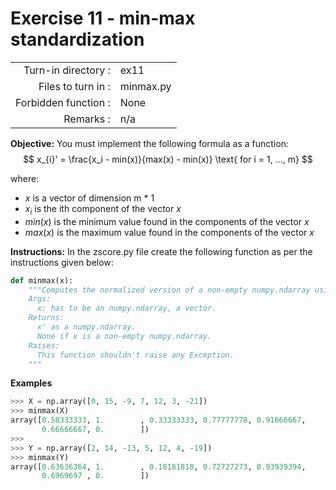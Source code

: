 # Exercise 11 - min-max standardization

|                         |                    |
| -----------------------:| ------------------ |
|   Turn-in directory :    |  ex11              |
|   Files to turn in :    |  minmax.py         |
|   Forbidden function :  |  None              |
|   Remarks :             |  n/a               |

**Objective:**
You must implement the following formula as a function:  
$$
x_{i}' = \frac{x_i - min(x)}{max(x) - min(x)} \text{ for i = 1, ..., m}
$$

where:
- $x$ is a vector of dimension m * 1
- $x_i$ is the ith component of the vector $x$
- $min(x)$ is the minimum value found in the components of the vector $x$
- $max(x)$ is the maximum value found in the components of the vector $x$

**Instructions:**
In the zscore.py file create the following function as per the instructions given below:
```python
def minmax(x):
    """Computes the normalized version of a non-empty numpy.ndarray using the min-max standardization.
    Args:
      x: has to be an numpy.ndarray, a vector.
    Returns:
      x' as a numpy.ndarray. 
      None if x is a non-empty numpy.ndarray.
    Raises:
      This function shouldn't raise any Exception.
    """
```

**Examples**
```python
>>> X = np.array([0, 15, -9, 7, 12, 3, -21])
>>> minmax(X)
array([0.58333333, 1.        , 0.33333333, 0.77777778, 0.91666667,
       0.66666667, 0.        ])
>>>
>>> Y = np.array([2, 14, -13, 5, 12, 4, -19])
>>> minmax(Y)
array([0.63636364, 1.        , 0.18181818, 0.72727273, 0.93939394,
       0.6969697 , 0.        ])
```
